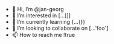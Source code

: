 - 👋 Hi, I’m @jan-georg
- 👀 I’m interested in [...[]]
- 🌱 I’m currently learning {...{}}
- 💞️ I’m looking to collaborate on [...'foo']
- 📫 How to reach me !true

<!---
jan-georg/jan-georg is a ✨ special ✨ repository because its `README.md` (this file) appears on your GitHub profile.
You can click the Preview link to take a look at your changes.
--->
